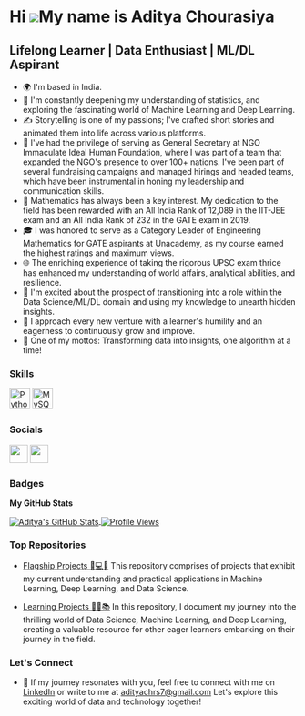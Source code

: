 Hi ![](https://user-images.githubusercontent.com/18350557/176309783-0785949b-9127-417c-8b55-ab5a4333674e.gif)My name is Aditya Chourasiya
=========================================================================================================================================

Lifelong Learner | Data Enthusiast | ML/DL Aspirant
-----------------------------

* 🌍 I'm based in India.
* 🧠 I'm constantly deepening my understanding of statistics, and exploring the fascinating world of Machine Learning and Deep Learning.
* ✍️ Storytelling is one of my passions; I've crafted short stories and animated them into life across various platforms.
* 🏢 I've had the privilege of serving as General Secretary at NGO Immaculate Ideal Human Foundation, where I was part of a team that expanded the NGO's presence to over 100+ nations. I've been part of several fundraising campaigns and managed hirings and headed teams, which have been instrumental in honing my leadership and communication skills.
* 🔢 Mathematics has always been a key interest. My dedication to the field has been rewarded with an All India Rank of 12,089 in the IIT-JEE exam and an All India Rank of 232 in the GATE exam in 2019.
* 🎓 I was honored to serve as a Category Leader of Engineering Mathematics for GATE aspirants at Unacademy, as my course earned the highest ratings and maximum views.
* 🌐 The enriching experience of taking the rigorous UPSC exam thrice has enhanced my understanding of world affairs, analytical abilities, and resilience.
* 🚀 I'm excited about the prospect of transitioning into a role within the Data Science/ML/DL domain and using my knowledge to unearth hidden insights.
* 💫 I approach every new venture with a learner's humility and an eagerness to continuously grow and improve.
* 🎯 One of my mottos: Transforming data into insights, one algorithm at a time!

### Skills


<p align="left">
<a href="https://www.python.org/" target="_blank" rel="noreferrer"><img src="https://raw.githubusercontent.com/danielcranney/readme-generator/main/public/icons/skills/python-colored.svg" width="36" height="36" alt="Python" /></a>
<a href="https://www.mysql.com/" target="_blank" rel="noreferrer"><img src="https://raw.githubusercontent.com/danielcranney/readme-generator/main/public/icons/skills/mysql-colored.svg" width="36" height="36" alt="MySQL" /></a>
</p>


### Socials

<p align="left"> <a href="https://www.github.com/Aditya-NeuralNetNinja" target="_blank" rel="noreferrer"><img src="https://raw.githubusercontent.com/danielcranney/readme-generator/main/public/icons/socials/github.svg" width="32" height="32" /></a> <a href="https://www.linkedin.com/in/aditya-chourasiya/" target="_blank" rel="noreferrer"><img src="https://raw.githubusercontent.com/danielcranney/readme-generator/main/public/icons/socials/linkedin.svg" width="32" height="32" /></a></p>

### Badges

<b>My GitHub Stats</b>

<a href="http://www.github.com/Aditya-NeuralNetNinja">
  <img align="center" src="https://github-readme-streak-stats.herokuapp.com/?user=Aditya-NeuralNetNinja&stroke=ffffff&background=000000&ring=facc15&fire=facc15&currStreakNum=ffffff&currStreakLabel=facc15&sideNums=ffffff&sideLabels=ffffff&dates=ffffff&hide_border=true" alt="Aditya's GitHub Stats" />
</a>

<a href="https://github.com/Aditya-NeuralNetNinja">
  <img align="center" src="https://komarev.com/ghpvc/?username=Aditya-NeuralNetNinja&color=brightgreen&style=flat-square" alt="Profile Views" />
</a>



### Top Repositories

* [Flagship Projects 🎯💻🔬](https://github.com/Aditya-NeuralNetNinja/Flagship-Projects)
This repository comprises of projects that exhibit my current understanding and practical applications in Machine Learning, Deep Learning, and Data Science.

* [Learning Projects 🚀🧠📚](https://github.com/Aditya-NeuralNetNinja/Learning-Projects)
In this repository, I document my journey into the thrilling world of Data Science, Machine Learning, and Deep Learning, creating a valuable resource for other eager learners embarking on their journey in the field.



### Let's Connect

* 📎 If my journey resonates with you, feel free to connect with me on [LinkedIn](https://www.linkedin.com/in/aditya-chourasiya/) or write to me at adityachrs7@gmail.com
Let's explore this exciting world of data and technology together!
